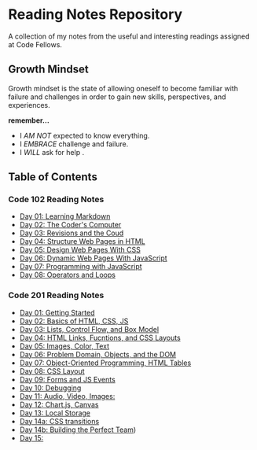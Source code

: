 # Reading Notes Repository

A collection of my notes from the useful and interesting readings assigned at Code Fellows.

## Growth Mindset

Growth mindset is the state of allowing oneself to become familiar with failure and challenges in order to gain new skills, perspectives, and experiences.

**remember...**

- I _AM NOT_ expected to know everything.
- I _EMBRACE_ challenge and failure.
- I _WILL_ ask for help .

## Table of Contents

### Code 102 Reading Notes

- [Day 01: Learning Markdown](code-102n64/mod01.md)
- [Day 02: The Coder's Computer](code-102n64/mod02.md)
- [Day 03: Revisions and the Coud](code-102n64/mod03.md)
- [Day 04: Structure Web Pages in HTML](code-102n64/mod04.md)
- [Day 05: Design Web Pages With CSS](code-102n64/mod05.md)
- [Day 06: Dynamic Web Pages With JavaScript](code-102n64/mod06.md)
- [Day 07: Programming with JavaScript](code-102n64/mod07.md)
- [Day 08: Operators and Loops](code-102n64/mod08.md)

### Code 201 Reading Notes

- [Day 01: Getting Started](code-201n94/class-01.md)
- [Day 02: Basics of HTML, CSS, JS](code-201n94/class-02.md)
- [Day 03: Lists, Control Flow, and Box Model](code-201n94/class-03.md)
- [Day 04: HTML Links, Fucntions, and CSS Layouts](code-201n94/class-04.md)
- [Day 05: Images, Color, Text](code-201n94/class-05.md)
- [Day 06: Problem Domain, Objects, and the DOM](code-201n94/class-06.md)
- [Day 07: Object-Oriented Programming, HTML Tables](code-201n94/class-07.md)
- [Day 08: CSS Layout](code-201n94/class-08.md)
- [Day 09: Forms and JS Events](code-201n94/class-09.md)
- [Day 10: Debugging](code-201n94/class-10.md)
- [Day 11: Audio, Video, Images:](code-201n94/class-11.md)
- [Day 12: Chart.js, Canvas](code-201n94/class-12.md)
- [Day 13: Local Storage](code-201n94/class-13.md)
- [Day 14a: CSS transitions](code-201n94/class-14a.md)
- [Day 14b: Building the Perfect Team](code-201n94/class-14b.md))
- [Day 15:](code-201n94/class-15.md)
